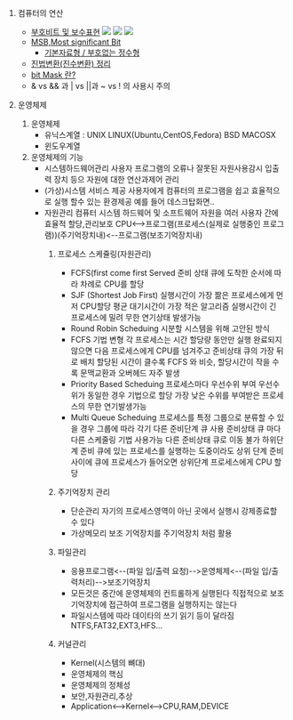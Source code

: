 1. 컴퓨터의 연산

   * [부호비트 및 보수표현](http://bloger.kr/34)
     ![](https://encrypted-tbn0.gstatic.com/images?q=tbn:ANd9GcTYGc_h21XwDhlyUXFC2G4mtQd6bVMQ4nrdqKdsgUDFBggt7X1V)
     ![](http://cfile3.uf.tistory.com/image/2247934C57148AA40D2774)
     ![](https://encrypted-tbn2.gstatic.com/images?q=tbn:ANd9GcQOFEb7rZxZUDYacrssJ96ylVUWinY23p3Lpmokdclw65fQ4G_mdQ)
   * [MSB,Most significant Bit](http://bloger.kr/32)
     * [기본자료형 / 부호없는 정수형](http://ddanzimind.tistory.com/32)	
   * [진법변환(진수변환) 정리](http://blog.naver.com/PostView.nhn?blogId=andjfrrk&logNo=20017501803)
   * [bit Mask 란?](http://blog.naver.com/PostView.nhn?blogId=skout123&logNo=50128841464)
   * & vs && 과 | vs ||과 ~ vs ! 의 사용시 주의 
2. 운영체제
   1. 운영체제 
      * 유닉스계열 : UNIX LINUX(Ubuntu,CentOS,Fedora) BSD MACOSX
      * 윈도우계열
   2. 운영체제의 기능 
      * 시스템하드웨어관리
        사용자 프로그램의 오류나 잘못된 자원사용감시 입출력 장치 등으 자원에 대한 연산과제어 관리
      * (가상)시스템 서비스 제공
        사용자에게 컴퓨터의 프로그램을 쉽고 효율적으로 실행 할수 있는 환경제공
        예를 들어 데스크탑화면..
      * 자원관리
        컴퓨터 시스템 하드웨어 및 소프트웨어 자원을 여러 사용자 간에 효율적 할당,관리보호
        CPU<-->프로그램(프로세스(실제로 실행중인 프로그램))(주기억장치내)<--프로그램(보조기억장치내)
        1. 프로세스 스케쥴링(자원관리)
           * FCFS(first come first Served
             준비 상태 큐에 도착한 순서에 따라 차례로 CPU를 할당
           * SJF (Shortest Job First)
             실행시간이 가장 짦은 프로세스에게 먼저 CPU할당
             평균 대기시간이 가장 적은 알고리즘
             실행시간이 긴 프로세스에 밀려 무한 연기상태 발생가능
           * Round Robin Scheduing
             시분할 시스템을 위해 고안된 방식
           * FCFS 기법 변형
             각 프로세스는 시간 할당량 동안만 실행
             완료되지 않으면 다음 프로세스에게 CPU를 넘겨주고 준비상태 큐의 가장 뒤로 배치
             할당된 시간이 클수록 FCFS 와 비슷, 할당시간이 작을 수록 문맥교환과 오버헤드 자주 발생 
           * Priority Based Scheduing
             프로세스마다 우선수위 부여
             우선수위가 동일한 경우 기법으로 할당
             가장 낮은 수위를 부여받은 프로세스의 무한 연기발생가능
           * Multi Queue Scheduing
             프로세스를 특정 그룹으로 분류할 수 있을 경우 그룹에 따라 각기 다른 준비단계 큐 사용
             준비상태 큐 마다 다른 스케줄링 기법 사용가능
             다른 준비상태 큐로 이동 불가
             하위단계 준비 큐에 있는 프로세스를 실행하는 도중이라도 상위 단계 준비사이에  큐에 프로세스가 들어오면 상위단계  프로세스에게 CPU 할당

        2. 주기억장치 관리
           * 단순관리
             자기의 프로세스영역이 아닌 곳에서 실행시 강제종료할 수 있다
           * 가상메모리 
             보조 기억장치를 주기억장치 처럼 활용
        3. 파일관리
           * 응용프로그램<--(파일 입/출력 요청)-->운영체제<--(파일 입/출력처리)-->보조기억장치
           * 모든것은 중간에 운영체제의 컨트롤하게 실행된다 직접적으로 보조기억장치에 접근하여 프로그램을 실행하지는 않는다
           * 파일시스템에 따라 데이타의 쓰기 읽기 등이 달라짐
             NTFS,FAT32,EXT3,HFS...
        4. 커널관리
           * Kernel(시스템의 뼈대)
           * 운영체제의 핵심
           * 운영체제의 정체성
           * 보안,자원관리,추상
           * Application<-->Kernel<-->CPU,RAM,DEVICE​
